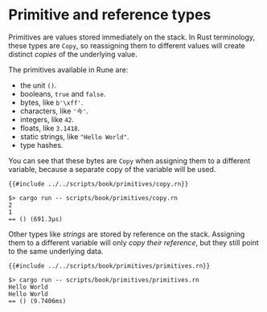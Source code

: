 # Primitive and reference types

Primitives are values stored immediately on the stack. In Rust terminology,
these types are `Copy`, so reassigning them to different values will create
distinct *copies* of the underlying value.

The primitives available in Rune are:

* the unit `()`.
* booleans, `true` and `false`.
* bytes, like `b'\xff'`.
* characters, like `'今'`.
* integers, like `42`.
* floats, like `3.1418`.
* static strings, like `"Hello World"`.
* type hashes.

You can see that these bytes are `Copy` when assigning them to a different
variable, because a separate copy of the variable will be used.

```rune
{{#include ../../scripts/book/primitives/copy.rn}}
```

```text
$> cargo run -- scripts/book/primitives/copy.rn
2
1
== () (691.3µs)
```

Other types like *strings* are stored by reference on the stack. Assigning them
to a different variable will only *copy their reference*, but they still point
to the same underlying data.

```rune
{{#include ../../scripts/book/primitives/primitives.rn}}
```

```text
$> cargo run -- scripts/book/primitives/primitives.rn
Hello World
Hello World
== () (9.7406ms)
```